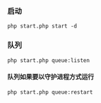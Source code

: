 ### 启动

```angular2html
php start.php start -d
```

### 队列

```angular2html
php start.php queue:listen
```

#### 队列如果要以守护进程方式运行

```
php start.php queue:restart
```